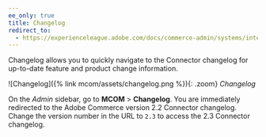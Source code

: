 ```yaml
---
ee_only: true
title: Changelog
redirect_to:
  - https://experienceleague.adobe.com/docs/commerce-admin/systems/integrations/mcom.html#changelog
---
```


Changelog allows you to quickly navigate to the Connector changelog for up-to-date feature and product change information.

![Changelog]({% link mcom/assets/changelog.png %}){: .zoom}
_Changelog_

On the _Admin_ sidebar, go to **MCOM** > **Changelog**. You are immediately redirected to the Adobe Commerce version 2.2 Connector changelog. Change the version number in the URL to `2.3` to access the 2.3 Connector changelog.
